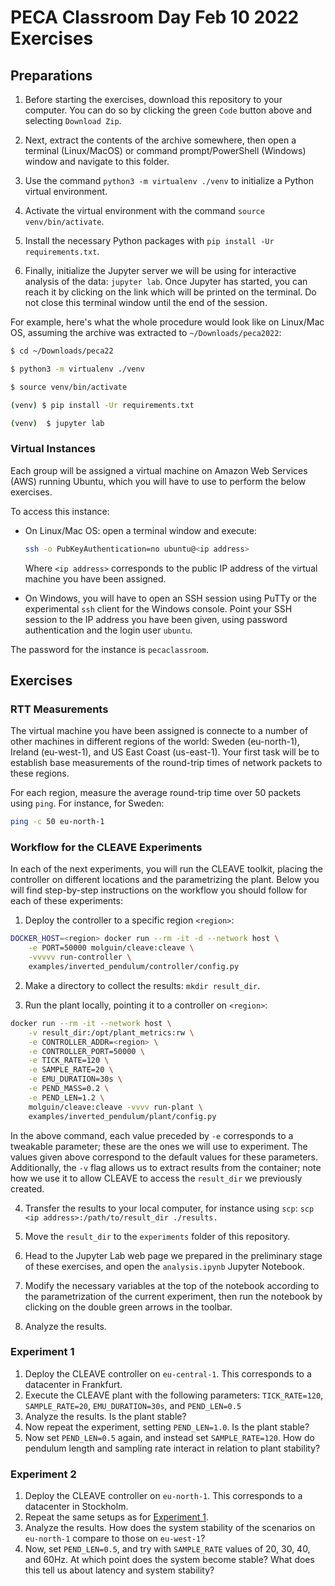 # PECA Classroom Day Feb 10 2022 Exercises

## Preparations

1. Before starting the exercises, download this repository to your computer.
You can do so by clicking the green `Code` button above and selecting `Download Zip`.

2. Next, extract the contents of the archive somewhere, then open a terminal (Linux/MacOS) or command prompt/PowerShell (Windows) window and navigate to this folder.

3. Use the command `python3 -m virtualenv ./venv` to initialize a Python virtual environment.

4. Activate the virtual environment with the command `source venv/bin/activate`.

5. Install the necessary Python packages with `pip install -Ur requirements.txt`.

6. Finally, initialize the Jupyter server we will be using for interactive analysis of the data: `jupyter lab`. 
   Once Jupyter has started, you can reach it by clicking on the link which will be printed on the terminal.
   Do not close this terminal window until the end of the session.

For example, here's what the whole procedure would look like on Linux/Mac OS, assuming the archive was extracted to `~/Downloads/peca2022`:

```bash
$ cd ~/Downloads/peca22

$ python3 -m virtualenv ./venv

$ source venv/bin/activate

(venv) $ pip install -Ur requirements.txt

(venv)  $ jupyter lab
```

### Virtual Instances

Each group will be assigned a virtual machine on Amazon Web Services (AWS) running Ubuntu, which you will have to use to perform the below exercises.

To access this instance:

- On Linux/Mac OS: open a terminal window and execute:

  ```bash
  ssh -o PubKeyAuthentication=no ubuntu@<ip address>
  ```
  
  Where `<ip address>` corresponds to the public IP address of the virtual machine you have been assigned.

- On Windows, you will have to open an SSH session using PuTTy or the experimental `ssh` client for the Windows console.
  Point your SSH session to the IP address you have been given, using password authentication and the login user `ubuntu`.

The password for the instance is `pecaclassroom`.
    

## Exercises

### RTT Measurements

The virtual machine you have been assigned is connecte to a number of other machines in different regions of the world: Sweden (eu-north-1), Ireland (eu-west-1), and US East Coast (us-east-1).
Your first task will be to establish base measurements of the round-trip times of network packets to these regions.

For each region, measure the average round-trip time over 50 packets using `ping`.
For instance, for Sweden:

```bash
ping -c 50 eu-north-1
```

### Workflow for the CLEAVE Experiments

In each of the next experiments, you will run the CLEAVE toolkit, placing the controller on different locations and the parametrizing the plant.
Below you will find step-by-step instructions on the workflow you should follow for each of these experiments:

1. Deploy the controller to a specific region `<region>`:

  ``` bash
  DOCKER_HOST=<region> docker run --rm -it -d --network host \
      -e PORT=50000 molguin/cleave:cleave \
      -vvvvv run-controller \
      examples/inverted_pendulum/controller/config.py
  ```

2. Make a directory to collect the results: `mkdir result_dir`.

3. Run the plant locally, pointing it to a controller on `<region>`:

  ``` bash
  docker run --rm -it --network host \
      -v result_dir:/opt/plant_metrics:rw \
      -e CONTROLLER_ADDR=<region> \
      -e CONTROLLER_PORT=50000 \
      -e TICK_RATE=120 \
      -e SAMPLE_RATE=20 \
      -e EMU_DURATION=30s \
      -e PEND_MASS=0.2 \
      -e PEND_LEN=1.2 \
      molguin/cleave:cleave -vvvv run-plant \
      examples/inverted_pendulum/plant/config.py
  ```

  In the above command, each value preceded by `-e` corresponds to a tweakable parameter; these are the ones we will use to experiment.
  The values given above correspond to the default values for these parameters.
  Additionally, the `-v` flag allows us to extract results from the container; note how we use it to allow CLEAVE to access the `result_dir` we previously created.
  
4. Transfer the results to your local computer, for instance using `scp`: `scp <ip address>:/path/to/result_dir ./results.`

5. Move the `result_dir` to the `experiments` folder of this repository.

6. Head to the Jupyter Lab web page we prepared in the preliminary stage of these exercises, and open the `analysis.ipynb` Jupyter Notebook.

7. Modify the necessary variables at the top of the notebook according to the parametrization of the current experiment, then run the notebook by clicking on the double green arrows in the toolbar.

8. Analyze the results.


### Experiment 1

1. Deploy the CLEAVE controller on `eu-central-1`.
   This corresponds to a datacenter in Frankfurt.
2. Execute the CLEAVE plant with the following parameters:
   `TICK_RATE=120`, `SAMPLE_RATE=20`, `EMU_DURATION=30s`, and `PEND_LEN=0.5`
3. Analyze the results. Is the plant stable?
4. Now repeat the experiment, setting `PEND_LEN=1.0`. 
   Is the plant stable?
5. Now set `PEND_LEN=0.5` again, and instead set `SAMPLE_RATE=120`.
   How do pendulum length and sampling rate interact in relation to plant stability?

### Experiment 2

1. Deploy the CLEAVE controller on `eu-north-1`.
   This corresponds to a datacenter in Stockholm.
2. Repeat the same setups as for [Experiment 1](#experiment-1).
3. Analyze the results.
   How does the system stability of the scenarios on `eu-north-1` compare to those on `eu-west-1`?
4. Now, set `PEND_LEN=0.5`, and try with `SAMPLE_RATE` values of 20, 30, 40, and 60Hz.
   At which point does the system become stable?
   What does this tell us about latency and system stability?
